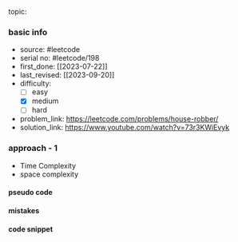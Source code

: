 topic:

### basic info
- source: #leetcode 
- serial no: #leetcode/198 
- first_done: [[2023-07-22]]
- last_revised: [[2023-09-20]]
- difficulty:
	- [ ] easy
	- [x] medium
	- [ ] hard
- problem_link: https://leetcode.com/problems/house-robber/
- solution_link: https://www.youtube.com/watch?v=73r3KWiEvyk

### approach - 1
- Time Complexity
- space complexity

#### pseudo code

#### mistakes

#### code snippet
```python

```